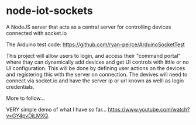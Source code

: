 # node-iot-sockets
A NodeJS server that acts as a central server for controlling devices connected with socket.io

The Arduino test code: https://github.com/ryan-peirce/ArduinoSocketTest

This project will allow users to login, and access their "command portal" where thay can dynamically add devices and get UI controls
with little or no UI configuration. This will be done by defining user actions on the devices and registering this with the server on 
connection. The devives will need to connect via socket.io and have the server ip or url known as welll as login credentials.

More to follow...

VERY simple demo of what I have so far... https://www.youtube.com/watch?v=GY4pvDiLMXQ.
